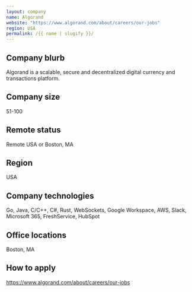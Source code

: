 ```yaml
---
layout: company
name: Algorand
website: "https://www.algorand.com/about/careers/our-jobs"
region: USA
permalink: /{{ name | slugify }}/
---
```


## Company blurb

Algorand is a scalable, secure and decentralized digital currency and transactions platform.

## Company size

51-100

## Remote status

Remote USA or Boston, MA

## Region

USA

## Company technologies

Go, Java, C/C++, C#, Rust, WebSockets, Google Workspace, AWS, Slack, Microsoft 365, FreshService, HubSpot

## Office locations

Boston, MA

## How to apply

https://www.algorand.com/about/careers/our-jobs